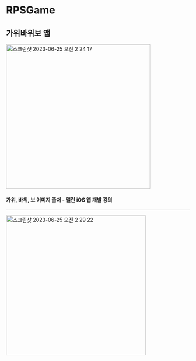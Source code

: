 # RPSGame
## 가위바위보 앱
<img width="395" alt="스크린샷 2023-06-25 오전 2 24 17" src="https://github.com/beenyu0403/RPSGame/assets/118662365/01c0176c-cff3-4d54-b6a4-21d089aff598">

#### 가위, 바위, 보 이미지 출처 - 앨런 iOS 앱 개발 강의

---

<img width="383" alt="스크린샷 2023-06-25 오전 2 29 22" src="https://github.com/beenyu0403/RPSGame/assets/118662365/9c6865ff-4102-4842-ac76-9af72302a3b5">
